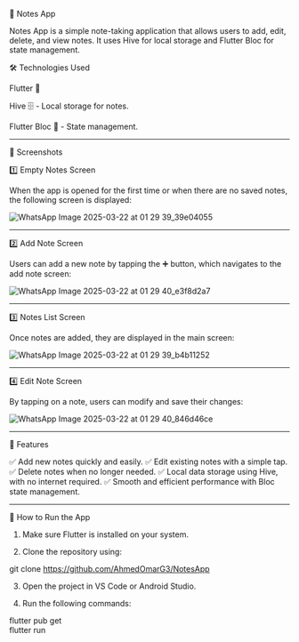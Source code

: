📝 Notes App

Notes App is a simple note-taking application that allows users to add, edit, delete, and view notes. It uses Hive for local storage and Flutter Bloc for state management.

🛠 Technologies Used

Flutter 💙

Hive 🗄 - Local storage for notes.

Flutter Bloc 🔄 - State management.



---

📸 Screenshots

1️⃣ Empty Notes Screen

When the app is opened for the first time or when there are no saved notes, the following screen is displayed:

![WhatsApp Image 2025-03-22 at 01 29 39_39e04055](https://github.com/user-attachments/assets/5942f040-955a-426f-a686-d8fa1c09d6a0)



---

2️⃣ Add Note Screen

Users can add a new note by tapping the ➕ button, which navigates to the add note screen:


![WhatsApp Image 2025-03-22 at 01 29 40_e3f8d2a7](https://github.com/user-attachments/assets/abf48ec9-fe5c-4212-bc4c-09106c11fc96)


---

3️⃣ Notes List Screen

Once notes are added, they are displayed in the main screen:


![WhatsApp Image 2025-03-22 at 01 29 39_b4b11252](https://github.com/user-attachments/assets/393b363f-db4a-4026-828c-8d91e2e9ffd3)


---

4️⃣ Edit Note Screen

By tapping on a note, users can modify and save their changes:


![WhatsApp Image 2025-03-22 at 01 29 40_846d46ce](https://github.com/user-attachments/assets/9c32d4b0-0b1d-4256-abd2-d48fec3f1702)


---

🚀 Features

✅ Add new notes quickly and easily.
✅ Edit existing notes with a simple tap.
✅ Delete notes when no longer needed.
✅ Local data storage using Hive, with no internet required.
✅ Smooth and efficient performance with Bloc state management.


---

📌 How to Run the App

1. Make sure Flutter is installed on your system.


2. Clone the repository using:

git clone https://github.com/AhmedOmarG3/NotesApp


3. Open the project in VS Code or Android Studio.


4. Run the following commands:

flutter pub get  
flutter run
